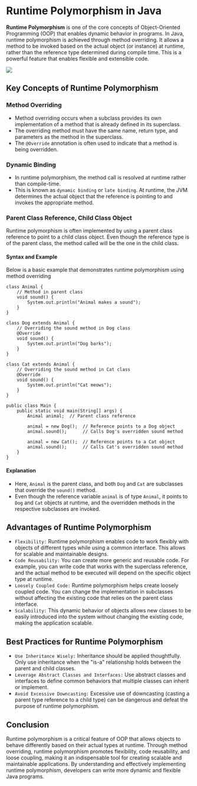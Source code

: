 # Runtime Polymorphism in Java
**Runtime Polymorphism** is one of the core concepts of Object-Oriented Programming (OOP) that enables dynamic behavior in programs. In Java, runtime polymorphism is achieved through method overriding. It allows a method to be invoked based on the actual object (or instance) at runtime, rather than the reference type determined during compile time. This is a powerful feature that enables flexible and extensible code.

[![](https://markdown-videos-api.jorgenkh.no/youtube/VeSi4crtu9c)](https://youtu.be/VeSi4crtu9c)

## Key Concepts of Runtime Polymorphism
### Method Overriding
* Method overriding occurs when a subclass provides its own implementation of a method that is already defined in its superclass.
* The overriding method must have the same name, return type, and parameters as the method in the superclass.
* The `@Override` annotation is often used to indicate that a method is being overridden.

### Dynamic Binding
* In runtime polymorphism, the method call is resolved at runtime rather than compile-time.
* This is known as `dynamic binding` or `late binding`. At runtime, the JVM determines the actual object that the reference is pointing to and invokes the appropriate method.

### Parent Class Reference, Child Class Object
Runtime polymorphism is often implemented by using a parent class reference to point to a child class object. Even though the reference type is of the parent class, the method called will be the one in the child class.

#### Syntax and Example
Below is a basic example that demonstrates runtime polymorphism using method overriding
```
class Animal {
    // Method in parent class
    void sound() {
        System.out.println("Animal makes a sound");
    }
}

class Dog extends Animal {
    // Overriding the sound method in Dog class
    @Override
    void sound() {
        System.out.println("Dog barks");
    }
}

class Cat extends Animal {
    // Overriding the sound method in Cat class
    @Override
    void sound() {
        System.out.println("Cat meows");
    }
}

public class Main {
    public static void main(String[] args) {
        Animal animal;  // Parent class reference

        animal = new Dog();  // Reference points to a Dog object
        animal.sound();      // Calls Dog's overridden sound method

        animal = new Cat();  // Reference points to a Cat object
        animal.sound();      // Calls Cat's overridden sound method
    }
}
```
#### Explanation
* Here, `Animal` is the parent class, and both `Dog` and `Cat` are subclasses that override the `sound()` method.
* Even though the reference variable `animal` is of type `Animal`, it points to `Dog` and `Cat` objects at runtime, and the overridden methods in the respective subclasses are invoked.

## Advantages of Runtime Polymorphism
* `Flexibility:` Runtime polymorphism enables code to work flexibly with objects of different types while using a common interface. This allows for scalable and maintainable designs.
* `Code Reusability:` You can create more generic and reusable code. For example, you can write code that works with the superclass reference, and the actual method to be executed will depend on the specific object type at runtime.
* `Loosely Coupled Code:` Runtime polymorphism helps create loosely coupled code. You can change the implementation in subclasses without affecting the existing code that relies on the parent class interface.
* `Scalability:` This dynamic behavior of objects allows new classes to be easily introduced into the system without changing the existing code, making the application scalable.

## Best Practices for Runtime Polymorphism
* `Use Inheritance Wisely:` Inheritance should be applied thoughtfully. Only use inheritance when the "is-a" relationship holds between the parent and child classes.
* `Leverage Abstract Classes and Interfaces:` Use abstract classes and interfaces to define common behaviors that multiple classes can inherit or implement.
* `Avoid Excessive Downcasting:` Excessive use of downcasting (casting a parent type reference to a child type) can be dangerous and defeat the purpose of runtime polymorphism.

## Conclusion
Runtime polymorphism is a critical feature of OOP that allows objects to behave differently based on their actual types at runtime. Through method overriding, runtime polymorphism promotes flexibility, code reusability, and loose coupling, making it an indispensable tool for creating scalable and maintainable applications. By understanding and effectively implementing runtime polymorphism, developers can write more dynamic and flexible Java programs.